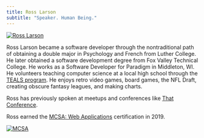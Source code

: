 ```yaml
---
title: Ross Larson
subtitle: "Speaker. Human Being."
---
```

[![Ross Larson](/img/ross.png)](https://ross-larson.github.io)

Ross Larson became a software developer through the nontraditional path of obtaining a double major in Psychology and French from Luther College. He later obtained a software development degree from Fox Valley Technical College.  He works as a Software Developer for Paradigm in Middleton, WI.  He volunteers teaching computer science at a local high school through the [TEALS program](https://www.tealsk12.org/).  He enjoys retro video games, board games, the NFL Draft, creating obscure fantasy leagues, and making charts.

Ross has previously spoken at meetups and conferences like [That Conference](https://www.thatconference.com/speakers/speaker/RossLarson).

Ross earned the [MCSA: Web Applications](https://www.youracclaim.com/badges/466c91b6-14c1-406e-b0b3-5ab3e519cc27/linked_in_profile) certification in 2019.

[![MCSA](/img/MCSA-Web.png)](https://www.youracclaim.com/badges/466c91b6-14c1-406e-b0b3-5ab3e519cc27/linked_in_profile)

